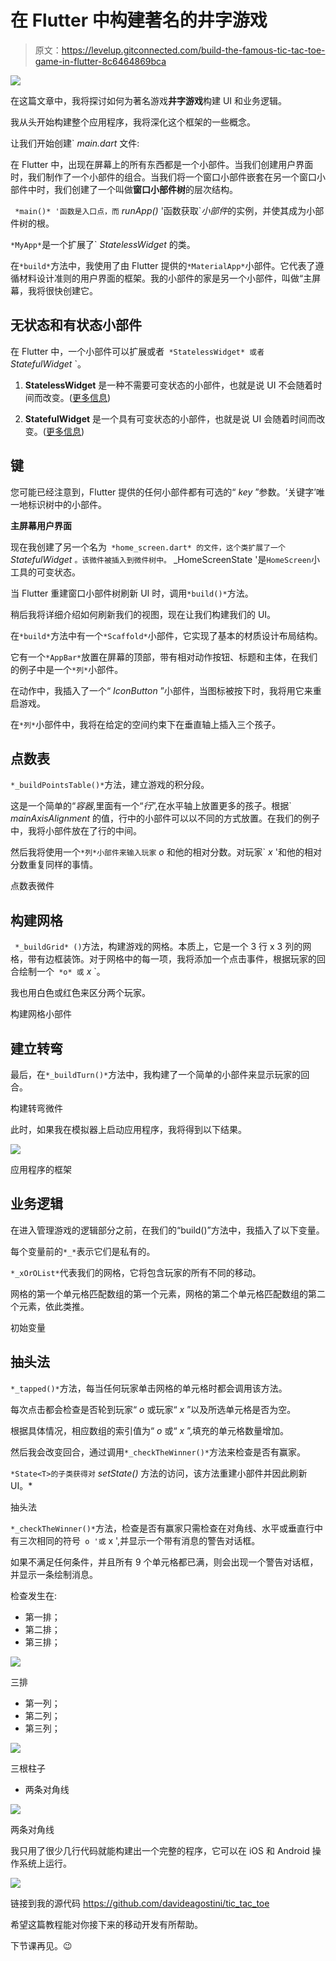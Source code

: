 # 在 Flutter 中构建著名的井字游戏

> 原文：<https://levelup.gitconnected.com/build-the-famous-tic-tac-toe-game-in-flutter-8c6464869bca>

![](img/1b5cab7ef66f2208ce46de4611f48bdb.png)

在这篇文章中，我将探讨如何为著名游戏**井字游戏**构建 UI 和业务逻辑。

我从头开始构建整个应用程序，我将深化这个框架的一些概念。

让我们开始创建` *main.dart* 文件:

在 Flutter 中，出现在屏幕上的所有东西都是一个小部件。当我们创建用户界面时，我们制作了一个小部件的组合。当我们将一个窗口小部件嵌套在另一个窗口小部件中时，我们创建了一个叫做**窗口小部件树**的层次结构。

` *main()* '函数是入口点，而` *runApp()* '函数获取`*小部件*的实例，并使其成为小部件树的根。

` *MyApp* `是一个扩展了` *StatelessWidget* 的类。

在` *build* `方法中，我使用了由 Flutter 提供的` *MaterialApp* `小部件。它代表了遵循材料设计准则的用户界面的框架。我的小部件的家是另一个小部件，叫做“主屏幕，我将很快创建它。

## 无状态和有状态小部件

在 Flutter 中，一个小部件可以扩展或者` *StatelessWidget* 或者` *StatefulWidget* `。

1.  **StatelessWidget** 是一种不需要可变状态的小部件，也就是说 UI 不会随着时间而改变。([更多信息](https://api.flutter.dev/flutter/widgets/StatelessWidget-class.html))

2. **StatefulWidget** 是一个具有可变状态的小部件，也就是说 UI 会随着时间而改变。([更多信息](https://api.flutter.dev/flutter/widgets/StatefulWidget-class.html))

## 键

您可能已经注意到，Flutter 提供的任何小部件都有可选的“ *key* ”参数。‘关键字’唯一地标识树中的小部件。

**主屏幕用户界面**

现在我创建了另一个名为` *home_screen.dart* 的文件，这个类扩展了一个` *StatefulWidget* `。该微件被插入到微件树中。` _HomeScreenState '是` HomeScreen `小工具的可变状态。

当 Flutter 重建窗口小部件树刷新 UI 时，调用` *build()* `方法。

稍后我将详细介绍如何刷新我们的视图，现在让我们构建我们的 UI。

在` *build* `方法中有一个` *Scaffold* `小部件，它实现了基本的材质设计布局结构。

它有一个` *AppBar* `放置在屏幕的顶部，带有相对动作按钮、标题和主体，在我们的例子中是一个`*列*`小部件。

在动作中，我插入了一个“ *IconButton* ”小部件，当图标被按下时，我将用它来重启游戏。

在`*列*`小部件中，我将在给定的空间约束下在垂直轴上插入三个孩子。

## 点数表

` *_buildPointsTable()* `方法，建立游戏的积分段。

这是一个简单的“*容器*,里面有一个“*行*”,在水平轴上放置更多的孩子。根据` *mainAxisAlignment* 的值，行中的小部件可以以不同的方式放置。在我们的例子中，我将小部件放在了行的中间。

然后我将使用一个`*列*小部件来输入玩家` *o* 和他的相对分数。对玩家` *x* '和他的相对分数重复同样的事情。

点数表微件

## 构建网格

` *_buildGrid* ()`方法，构建游戏的网格。本质上，它是一个 3 行 x 3 列的网格，带有边框装饰。对于网格中的每一项，我将添加一个点击事件，根据玩家的回合绘制一个` *o* 或` *x* `。

我也用白色或红色来区分两个玩家。

构建网格小部件

## 建立转弯

最后，在` *_buildTurn()* `方法中，我构建了一个简单的小部件来显示玩家的回合。

构建转弯微件

此时，如果我在模拟器上启动应用程序，我将得到以下结果。

![](img/3f6078684534e8956a25a3d2d2fe461b.png)

应用程序的框架

## 业务逻辑

在进入管理游戏的逻辑部分之前，在我们的“build()”方法中，我插入了以下变量。

每个变量前的` *_* `表示它们是私有的。

` *_xOrOList* `代表我们的网格，它将包含玩家的所有不同的移动。

网格的第一个单元格匹配数组的第一个元素，网格的第二个单元格匹配数组的第二个元素，依此类推。

初始变量

## 抽头法

` *_tapped()* `方法，每当任何玩家单击网格的单元格时都会调用该方法。

每次点击都会检查是否轮到玩家“ *o* 或玩家“ *x* ”以及所选单元格是否为空。

根据具体情况，相应数组的索引值为“ *o* 或“ *x* ”,填充的单元格数量增加。

然后我会改变回合，通过调用` *_checkTheWinner()* `方法来检查是否有赢家。

`*State<T>的子类获得对` *setState()* 方法的访问，该方法重建小部件并因此刷新 UI。*

抽头法

` *_checkTheWinner()* `方法，检查是否有赢家只需检查在对角线、水平或垂直行中有三次相同的符号` o '或` x ',并显示一个带有消息的警告对话框。

如果不满足任何条件，并且所有 9 个单元格都已满，则会出现一个警告对话框，并显示一条绘制消息。

检查发生在:

*   第一排；
*   第二排；
*   第三排；

![](img/f4acd27fc9aa580725a200ec52895074.png)

三排

*   第一列；
*   第二列；
*   第三列；

![](img/96563a62011221250ec23d363e52155a.png)

三根柱子

*   两条对角线

![](img/e6de5e92480fd99ac695b4a5fd916069.png)

两条对角线

我只用了很少几行代码就能构建出一个完整的程序，它可以在 iOS 和 Android 操作系统上运行。

![](img/35d88d1e65630820ccfb389e2c125032.png)

链接到我的源代码 https://github.com/davideagostini/tic_tac_toe

希望这篇教程能对你接下来的移动开发有所帮助。

下节课再见。😉